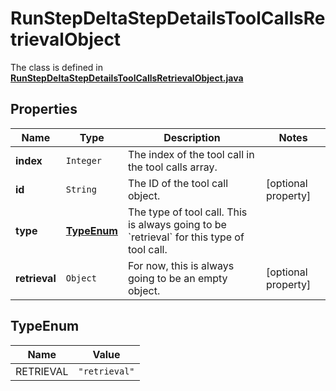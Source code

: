 

# RunStepDeltaStepDetailsToolCallsRetrievalObject

The class is defined in **[RunStepDeltaStepDetailsToolCallsRetrievalObject.java](../../src/main/java/org/openapitools/model/RunStepDeltaStepDetailsToolCallsRetrievalObject.java)**

## Properties

Name | Type | Description | Notes
------------ | ------------- | ------------- | -------------
**index** | `Integer` | The index of the tool call in the tool calls array. | 
**id** | `String` | The ID of the tool call object. |  [optional property]
**type** | [**TypeEnum**](#TypeEnum) | The type of tool call. This is always going to be &#x60;retrieval&#x60; for this type of tool call. | 
**retrieval** | `Object` | For now, this is always going to be an empty object. |  [optional property]



## TypeEnum

Name | Value
---- | -----
RETRIEVAL | `"retrieval"`



